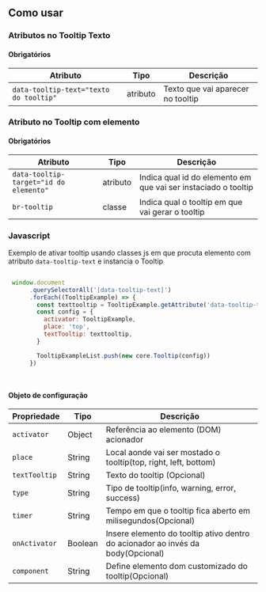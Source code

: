 
## Como usar

### Atributos no Tooltip Texto

#### Obrigatórios

| Atributo                               | Tipo     | Descrição                         |
| -------------------------------------- | -------- | --------------------------------- |
| `data-tooltip-text="texto do tooltip"` | atributo | Texto que vai aparecer no tooltip |

### Atributo no Tooltip com elemento

#### Obrigatórios

| Atributo                               | Tipo     | Descrição                                                      |
| -------------------------------------- | -------- | -------------------------------------------------------------- |
| `data-tooltip-target="id do elemento"` | atributo | Indica qual id do elemento em que vai ser instaciado o tooltip |
| `br-tooltip`                           | classe   | Indica qual o tooltip em que vai gerar o tooltip               |

### Javascript

Exemplo de ativar tooltip usando classes js em que procuta elemento com atributo `data-tooltip-text` e instancia o Tooltip

```javascript

 window.document
      .querySelectorAll('[data-tooltip-text]')
      .forEach((TooltipExample) => {
        const texttooltip = TooltipExample.getAttribute('data-tooltip-text')
        const config = {
          activator: TooltipExample,
          place: 'top',
          textTooltip: texttooltip,
        }

        TooltipExampleList.push(new core.Tooltip(config))
      })

    
```

#### Objeto de configuração

| Propriedade   | Tipo    | Descrição                                                                       |
| ------------- | ------- | ------------------------------------------------------------------------------- |
| `activator`   | Object  | Referência ao elemento (DOM) acionador                                          |
| `place`       | String  | Local aonde vai ser mostado o tooltip(top, right, left, bottom)                 |
| `textTooltip` | String  | Texto do tooltip (Opcional)                                                     |
| `type`        | String  | Tipo de tooltip(info, warning, error, success)                                  |
| `timer`       | String  | Tempo em que o tooltip fica aberto em milisegundos(Opcional)                    |
| `onActivator` | Boolean | Insere elemento do tooltip ativo dentro do acionador ao invés da body(Opcional) |
| `component`   | String  | Define elemento dom customizado do tooltip(Opcional)                            |
